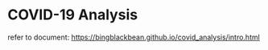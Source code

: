 # COVID-19 Analysis

refer to document:
https://bingblackbean.github.io/covid_analysis/intro.html




